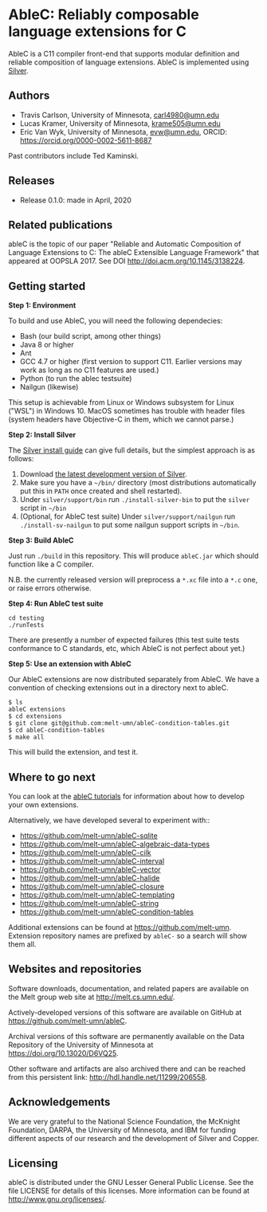 AbleC: Reliably composable language extensions for C
====================================================

AbleC is a C11 compiler front-end that supports modular definition and reliable composition of language extensions. AbleC is implemented using [Silver](https://github.com/melt-umn/silver).

## Authors
- Travis Carlson, University of Minnesota, carl4980@umn.edu
- Lucas Kramer, University of Minnesota, krame505@umn.edu
- Eric Van Wyk, University of Minnesota, evw@umn.edu,
  ORCID: https://orcid.org/0000-0002-5611-8687

Past contributors include Ted Kaminski.

## Releases
- Release 0.1.0: made in April, 2020

## Related publications

ableC is the topic of our paper "Reliable and Automatic Composition of
Language Extensions to C: The ableC Extensible Language Framework"
that appeared at OOPSLA 2017. See DOI http://doi.acm.org/10.1145/3138224.

Getting started
---------------

**Step 1: Environment**

To build and use AbleC, you will need the following dependecies:

 * Bash (our build script, among other things)
 * Java 8 or higher
 * Ant
 * GCC 4.7 or higher (first version to support C11. Earlier versions may work as long as no C11 features are used.)
 * Python (to run the ablec testsuite)
 * Nailgun (likewise)

This setup is achievable from Linux or Windows subsystem for Linux ("WSL") in Windows 10. MacOS sometimes has trouble with header files (system headers have Objective-C in them, which we cannot parse.)

**Step 2: Install Silver**

The [Silver install guide](http://melt.cs.umn.edu/silver/doc/install-guide/) can give full details, but the simplest approach is as follows:

1. Download [the latest development version of Silver](http://melt.cs.umn.edu/downloads/silver-dev/silver-latest.tar.gz).
2. Make sure you have a `~/bin/` directory (most distributions automatically put this in `PATH` once created and shell restarted).
3. Under `silver/support/bin` run `./install-silver-bin` to put the `silver` script in `~/bin`
4. (Optional, for AbleC test suite) Under `silver/support/nailgun` run `./install-sv-nailgun` to put some nailgun support scripts in `~/bin`.

**Step 3: Build AbleC**

Just run `./build` in this repository. This will produce `ableC.jar` which should function like a C compiler.

N.B. the currently released version will preprocess a `*.xc` file into a `*.c` one, or raise errors otherwise.

**Step 4: Run AbleC test suite**

```
cd testing
./runTests
```

There are presently a number of expected failures (this test suite tests conformance to C standards, etc, which AbleC is not perfect about yet.)

**Step 5: Use an extension with AbleC**

Our AbleC extensions are now distributed separately from AbleC. We have a convention of checking extensions out in a directory next to ableC.

```
$ ls
ableC extensions
$ cd extensions
$ git clone git@github.com:melt-umn/ableC-condition-tables.git
$ cd ableC-condition-tables
$ make all
```

This will build the extension, and test it.


## Where to go next

You can look at the [ableC tutorials](https://github.com/melt-umn/tutorials) for information about how to develop your own extensions.

Alternatively, we have developed several to experiment with::

* https://github.com/melt-umn/ableC-sqlite
* https://github.com/melt-umn/ableC-algebraic-data-types
* https://github.com/melt-umn/ableC-cilk
* https://github.com/melt-umn/ableC-interval
* https://github.com/melt-umn/ableC-vector
* https://github.com/melt-umn/ableC-halide
* https://github.com/melt-umn/ableC-closure
* https://github.com/melt-umn/ableC-templating
* https://github.com/melt-umn/ableC-string
* https://github.com/melt-umn/ableC-condition-tables

Additional extensions can be found at https://github.com/melt-umn.
Extension repository names are prefixed by ``ableC-`` so a
search will show them all.


## Websites and repositories

Software downloads, documentation, and related papers are available on the
Melt group web site at http://melt.cs.umn.edu/.

Actively-developed versions of this software are available on GitHub at
https://github.com/melt-umn/ableC.

Archival versions of this software are permanently available on the Data
Repository of the University of Minnesota at https://doi.org/10.13020/D6VQ25.

Other software and artifacts are also archived there and can be
reached from this persistent link: http://hdl.handle.net/11299/206558.


## Acknowledgements
We are very grateful to the National Science Foundation, the McKnight
Foundation, DARPA, the University of Minnesota, and IBM for funding
different aspects of our research and the development of Silver and
Copper.


## Licensing 
ableC is distributed under the GNU Lesser General Public
License.  See the file LICENSE for details of this licenses.  More
information can be found at http://www.gnu.org/licenses/.
